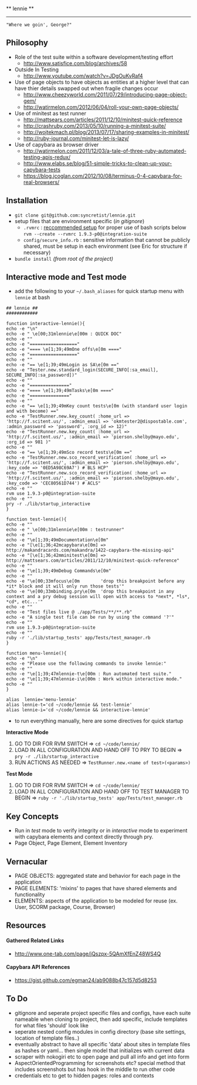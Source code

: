 ** lennie **
************

  ```"Where we goin', George?"```

## Philosophy
  * Role of the test suite within a software development/testing effort
    * http://www.satisfice.com/blog/archives/58
  * Outside In Testing
    * http://www.youtube.com/watch?v=JDgOuKvRaf4
  * Use of page objects to have objects as entities at a higher level that can have thier details swapped out when fragile changes occur
    * http://www.cheezyworld.com/2011/07/29/introducing-page-object-gem/
    * http://watirmelon.com/2012/06/04/roll-your-own-page-objects/
  * Use of minitest as test runner
    * http://mattsears.com/articles/2011/12/10/minitest-quick-reference
    * http://crashruby.com/2013/05/10/running-a-minitest-suite/
    * http://wojtekmach.pl/blog/2013/07/17/sharing-examples-in-minitest/
    * http://ruby-journal.com/minitest-let-is-lazy/
  * Use of capybara as browser driver
    * http://watirmelon.com/2011/12/03/a-tale-of-three-ruby-automated-testing-apis-redux/
    * http://www.elabs.se/blog/51-simple-tricks-to-clean-up-your-capybara-tests
    * https://blog.jcoglan.com/2012/10/08/terminus-0-4-capybara-for-real-browsers/

## Installation
- ```git clone git@github.com:syncretist/lennie.git```
- setup files that are environment specific (*in gitignore*)
  - ```.rvmrc``` : [reccommended setup](http://sirupsen.com/get-started-right-with-rvm/) for proper use of bash scripts below ```rvm --create --rvmrc 1.9.3-p0@integration-suite```
  - ```config/secure_info.rb``` : sensitive information that cannot be publicly shared, must be setup in each environment (see Eric for structure if necessary)
- ```bundle install``` *(from root of the project)*

## Interactive mode and Test mode

- add the following to your `~/.bash_aliases` for quick startup menu with ```lennie``` at bash

```
## lennie ##
############

function interactive-lennie(){
echo -e "\n"
echo -e " \e[00;31mlennie\e[00m : QUICK DOC"
echo -e ""
echo -e "=================="
echo -e "==== \e[1;39;49mOne offs\e[0m ===="
echo -e "=================="
echo -e ""
echo -e "== \e[1;39;49mLogin as SA\e[0m =="
echo -e "Tester.new.standard_login(SECURE_INFO[:sa_email], SECURE_INFO[:sa_password])"
echo -e ""
echo -e "==============="
echo -e "==== \e[1;39;49mTasks\e[0m ===="
echo -e "==============="
echo -e ""
echo -e "== \e[1;39;49mKey count tests\e[0m (with standard user login and with become) =="
echo -e "TestRunner.new.key_count( :home_url => 'http://f.scitent.us/', :admin_email => 'okmtester2@dispostable.com', :admin_password => 'password', :org_id => 12)"
echo -e "TestRunner.new.key_count( :home_url => 'http://f.scitent.us/', :admin_email => 'pierson.shelby@mayo.edu', :org_id => 981 )"
echo -e ""
echo -e "== \e[1;39;49mSco record tests\e[0m =="
echo -e "TestRunner.new.sco_record_verification( :home_url => 'http://f.scitent.us/', :admin_email => 'pierson.shelby@mayo.edu', :key_code => '0ED5A98C69A7') # BLS HCP"
echo -e "TestRunner.new.sco_record_verification( :home_url => 'http://f.scitent.us/', :admin_email => 'pierson.shelby@mayo.edu', :key_code => 'CEC80561D744') # ACLS"
echo -e ""
rvm use 1.9.3-p0@integration-suite
echo -e ""
pry -r ./lib/startup_interactive
}

function test-lennie(){
echo -e ""
echo -e " \e[00;31mlennie\e[00m : testrunner"
echo -e ""
echo -e "\e[1;39;49mDocumentation\e[0m"
echo -e "[\e[1;36;42mcapybara\e[0m] => http://makandracards.com/makandra/1422-capybara-the-missing-api"
echo -e "[\e[1;36;42mminitest\e[0m] => http://mattsears.com/articles/2011/12/10/minitest-quick-reference"
echo -e ""
echo -e "\e[1;39;49mDebug Commands\e[0m"
echo -e ""
echo -e "\e[00;33mfocus\e[0m        'drop this breakpoint before any *it* block and it will only run those tests'"
echo -e "\e[00;33mbinding.pry\e[0m  'drop this breakpoint in any context and a pry debug session will open with access to *next*, *ls*, *cd*, etc...'"
echo -e ""
echo -e "Test files live @ ./app/Tests/**/**.rb"
echo -e "A single test file can be run by using the command '?'"
echo -e ""
rvm use 1.9.3-p0@integration-suite
echo -e ""
ruby -r './lib/startup_tests' app/Tests/test_manager.rb
}

function menu-lennie(){
echo -e "\n"
echo -e "Please use the following commands to invoke lennie:"
echo -e ""
echo -e "\e[1;39;47mlennie-t\e[00m : Run automated test suite."
echo -e "\e[1;39;47mlennie-i\e[00m : Work within interactive mode."
echo -e ""
}

alias  lennie='menu-lennie'
alias lennie-t='cd ~/code/lennie && test-lennie'
alias lennie-i='cd ~/code/lennie && interactive-lennie'
```

- to run everything manually, here are some directives for quick startup

**Interactive Mode**

1. GO TO DIR FOR RVM SWITCH                                                      => ```cd ~/code/lennie/```
2. LOAD IN ALL CONFIGURATION AND HAND OFF TO PRY TO BEGIN                        => ```pry -r ./lib/startup_interactive```
3. RUN ACTIONS AS NEEDED                                                         => ```TestRunner.new.<name of test>(<params>)```

**Test Mode**

1. GO TO DIR FOR RVM SWITCH                                                      => ```cd ~/code/lennie/```
2. LOAD IN ALL CONFIGURATION AND HAND OFF TO TEST MANAGER TO BEGIN               => ```ruby -r './lib/startup_tests' app/Tests/test_manager.rb```

## Key Concepts

- Run in *test* mode to verify integrity or in *interactive* mode to experiment with capybara elements and context directly through pry.
- Page Object, Page Element, Element Inventory

## Vernacular

* PAGE OBJECTS: aggregated state and behavior for each page in the application
* PAGE ELEMENTS: 'mixins' to pages that have shared elements and functionality
* ELEMENTS: aspects of the application to be modeled for reuse (ex. User, SCORM package, Course, Browser)

## Resources

#### Gathered Related Links
- http://www.one-tab.com/page/jQszpx-5QAmXfEnZ48WS4Q

#### Capybara API References
- https://gist.github.com/egman24/ab9088b47c157d5d8253

## To Do

- gitignore and seperate project specific files and configs, have each suite nameable when cloning to project, then add specific, include templates for what files 'should' look like
- seperate nested config modules in config directory (base site settings, location of template files..)
- eventually abstract to have all specific 'data' about sites in template files as hashes or yaml... then single model that initializes with current data
- scraper with nokogiri etc to open page and pull all info and get into form
- AspectOrientedProgramming for screenshots etc? special method that includes screenshots but has hook in the middle to run other code
- credentials etc to get to hidden pages: roles and contexts
